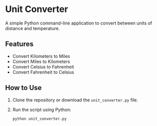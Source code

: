 # Unit Converter

A simple Python command-line application to convert between units of distance and temperature.

## Features

- Convert Kilometers to Miles
- Convert Miles to Kilometers
- Convert Celsius to Fahrenheit
- Convert Fahrenheit to Celsius

## How to Use

1. Clone the repository or download the `unit_converter.py` file.
2. Run the script using Python:

   ```bash
   python unit_converter.py

